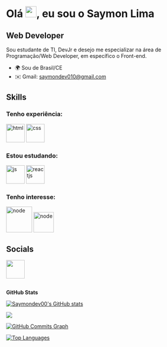 
<h1 align="left">Olá <img src="https://raw.githubusercontent.com/kaueMarques/kaueMarques/master/hi.gif" height="30px">, eu sou o Saymon Lima</h1>

Web Developer
-----------------------------

Sou estudante de TI, DevJr e desejo me especializar na área de Programação/Web Developer, em específico o Front-end.


* 🌍 Sou de Brasil/CE
* ✉️ Gmail: saymondev010@gmail.com


## Skills

### Tenho experiência: 
<img alt="html" height="50" src="https://cdn.jsdelivr.net/gh/devicons/devicon/icons/html5/html5-plain-wordmark.svg" />
<img alt="css" height="50" src="https://cdn.jsdelivr.net/gh/devicons/devicon/icons/css3/css3-plain-wordmark.svg" />

### Estou estudando: 
<img  alt="js" height="50" src="https://cdn.jsdelivr.net/gh/devicons/devicon/icons/javascript/javascript-plain.svg" />
<img alt="reactjs" height="50" src="https://cdn.jsdelivr.net/gh/devicons/devicon/icons/react/react-original-wordmark.svg" />

### Tenho interesse: 
<img alt="node" height="70" src="https://cdn.jsdelivr.net/gh/devicons/devicon/icons/nodejs/nodejs-plain-wordmark.svg" />
<img alt="node" height="55" src="https://cdn.jsdelivr.net/gh/devicons/devicon/icons/python/python-original-wordmark.svg" />


## Socials

<a href="https://discord.com/users/729729995647483956" target="_blank"><img src="https://raw.githubusercontent.com/danielcranney/readme-generator/main/public/icons/socials/discord.svg" height="50" /></a>

##

<b>GitHub Stats</b>

<a href="http://www.github.com/Saymondev00"><img src="https://github-readme-stats-peguimasid.vercel.app/api?username=Saymondev00&show_icons=true&hide=&count_private=true&title_color=3382ed&text_color=ffffff&icon_color=3382ed&bg_color=171717&hide_border=true&show_icons=true" alt="Saymondev00's GitHub stats" /></a>

<a href="http://www.github.com/Saymondev00"><img src="https://github-readme-streak-stats.herokuapp.com/?user=Saymondev00&stroke=ffffff&background=171717&ring=3382ed&fire=3382ed&currStreakNum=ffffff&currStreakLabel=3382ed&sideNums=ffffff&sideLabels=ffffff&dates=ffffff&hide_border=true" /></a>

<a href="http://www.github.com/Saymondev00"><img src="https://activity-graph.herokuapp.com/graph?username=Saymondev00&bg_color=171717&color=ffffff&line=3382ed&point=ffffff&area_color=171717&area=true&hide_border=true&custom_title=GitHub%20Commits%20Graph" alt="GitHub Commits Graph" /></a>

<a href="https://github.com/Saymondev00" align="left"><img src="https://github-readme-stats-peguimasid.vercel.app/api/top-langs/?username=Saymondev00&layout=compact&title_color=3382ed&text_color=ffffff&icon_color=3382ed&bg_color=171717&hide_border=true&locale=en&custom_title=Top%20%Languages" alt="Top Languages" /></a>
